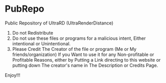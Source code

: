 # PubRepo
Public Repository of UltraRD (UltraRenderDistance)

1. Do not Redistribute
2. Do not use these files or programs for a malicious intent, Either intentional or Unintentional.
3. Please Credit The Creator of the file or program (Me or My friends/organization)
   If you Want to use it for any Non-profitable or Profitable Reasons, either by 
   Putting a Link directing to this website or putting down The creator's name in
   The Description or Credits Page.
   
Enjoy!!!
